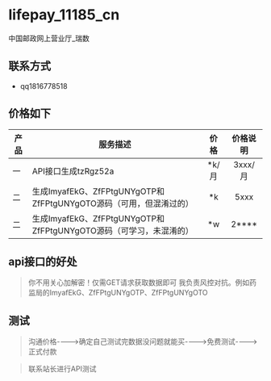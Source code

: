 # lifepay_11185_cn
中国邮政网上营业厅_瑞数

## 联系方式
- qq1816778518

## 价格如下

| 产品 | 服务描述                      | 价格           | 价格说明           |
| -----| ------------------------- |:-------------:|:-------------:| 
| 一 | API接口生成tzRgz52a | *k/月 | 3xxx/月|
| 二 | 生成ImyafEkG、ZfFPtgUNYgOTP和ZfFPtgUNYgOTO源码（可用，但混淆过的）  | *k | 5xxx|
| 二 | 生成ImyafEkG、ZfFPtgUNYgOTP和ZfFPtgUNYgOTO源码（可学习，未混淆的）  | *w | 2****|

## api接口的好处
> 你不用关心加解密！仅需GET请求获取数据即可
> 我负责风控对抗。例如药监局的ImyafEkG、ZfFPtgUNYgOTP、ZfFPtgUNYgOTO

## 测试
>沟通价格---->确定自己测试完数据没问题就能买---->免费测试---->正式付款

>联系站长进行API测试
